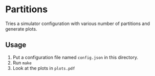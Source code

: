 # Partitions

Tries a simulator configuration with various number of partitions and generate
plots.

## Usage

  1. Put a configuration file named `config.json` in this directory.
  2. Run `make`
  3. Look at the plots in `plots.pdf`
